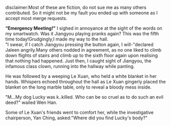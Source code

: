 disclaimer:Most of these are fiction, do not sue me as many others contributed. So it might not be my fault you ended up with someone as I accept most merge requests.


**“Emergency Meeting!"**
   I sighed in annoyance at the sight of the words on my smartwatch. Was it Jiangyou playing pranks again? This was the fifth time today!Grudgingly,I made my way to the hall.       
   "I swear, if I catch Jiangyou pressing the button again, I will-"declared Jaleen angrily.Many others nodded in agreement, as no one liked to climb down flights of stairs and climb up to the sixth floor again upon realising that nothing had happened. Just then, I caught sight of Jiangyou, the infamous class clown, running into the hallway while panting.
   
   He was followed by a weeping Le Xuan, who held a white blanket in her hands. Whispers echoed throughout the hall as Le Xuan gingerly placed the  blanket on the long marble table, only to reveal a bloody mess inside.
    
   "M...My dog Lucky was k..killed. Who can be so cruel as to do such an evil deed?" wailed Wen Han.
    
   Some of Le Xuan's friends went to comfort her, while the investigative chairperson, Yan Ching, asked:"Where did you find Lucky's body?"
     
